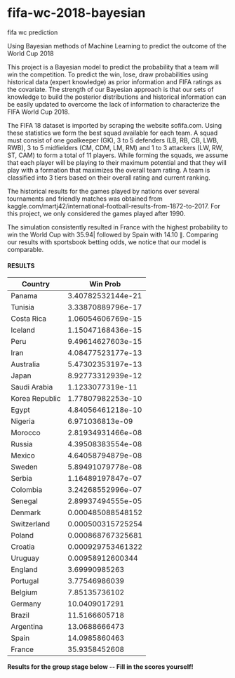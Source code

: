 # fifa-wc-2018-bayesian
fifa wc prediction

Using Bayesian methods of Machine Learning to predict the outcome of the World Cup 2018

This project is a Bayesian model to predict the probability that a team will win the competition. To predict the win, lose, draw probabilities using historical data (expert knowledge) as prior information and FIFA ratings as the covariate. The strength of our Bayesian approach is that our sets of knowledge to build the posterior distributions and historical information can be easily updated to overcome the lack of information to characterize the FIFA World Cup 2018. 

The FIFA 18 dataset is imported by scraping the website sofifa.com.  Using these statistics we form the best squad available for each team. A squad must consist of one goalkeeper (GK), 3 to 5 defenders (LB, RB, CB, LWB, RWB), 3 to 5 midfielders (CM, CDM, LM, RM) and 1 to 3 attackers (LW, RW, ST, CAM) to form a total of 11 players. While forming the squads, we assume that each player will be playing to their maximum potential and that they will play with a formation that maximizes the overall team rating. A team is classified into 3 tiers based on their overall rating and current ranking. 

The historical results for the games played by nations over several tournaments and friendly matches was obtained from kaggle.com/martj42/international-football-results-from-1872-to-2017. For this project, we only considered the games played after 1990.

The simulation consistently resulted in France with the highest probability to win the World Cup with 35.94| followed by Spain with $14.10~\|$. Comparing our results with sportsbook betting odds, we notice that our model is comparable.

#### RESULTS
|  **Country**		|	**Win Prob**	|
| ------------- 	| ------------- 	|
| Panama			| 3.40782532144e-21 |    
| Tunisia			| 3.33870889796e-17 |    
| Costa Rica		| 1.06054606769e-15 |    
| Iceland			| 1.15047168436e-15 |    
| Peru				| 9.49614627603e-15 |    
| Iran				| 4.08477523177e-13 |    
| Australia			| 5.47302353197e-13 |    
| Japan				| 8.92773312939e-12 |    
| Saudi Arabia		| 1.1233077319e-11  |    
| Korea Republic	| 1.77807982253e-10 |    
| Egypt				| 4.84056461218e-10 |    
| Nigeria			| 6.971036813e-09   |    
| Morocco			| 2.81934931466e-08 |    
| Russia			| 4.39508383554e-08 |    
| Mexico			| 4.64058794879e-08 |    
| Sweden			| 5.89491079778e-08 |    
| Serbia			| 1.16489197847e-07 |    
| Colombia			| 3.24268552996e-07 |    
| Senegal			| 2.89937494555e-05 |    
| Denmark			| 0.000485088548152 |    
| Switzerland		| 0.000500315725254 |    
| Poland			| 0.000868767325681 |    
| Croatia			| 0.000929753461322 |    
| Uruguay			| 0.00958912600344  |    
| England			| 3.69990985263 	|    
| Portugal			| 3.77546986039 	|    
| Belgium			| 7.85135736102 	|    
| Germany			| 10.0409017291 	|    
| Brazil			| 11.5166605718 	|    
| Argentina			| 13.0688666473 	|    
| Spain				| 14.0985860463 	|    
| France			| 35.9358452608 	|    


**Results for the group stage  below -- Fill in the scores yourself!**


